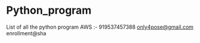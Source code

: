# Python_program
List of all the python program 
AWS :- 919537457388
only4pose@gmail.com
enrollment@sha


